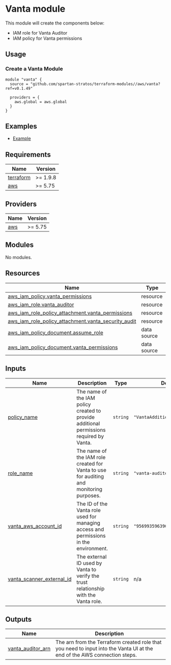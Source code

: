 # Vanta module

This module will create the components below:

- IAM role for Vanta Auditor
- IAM policy for Vanta permissions

## Usage

### Create a Vanta Module

```hcl
module "vanta" {
  source = "github.com/spartan-stratos/terraform-modules//aws/vanta?ref=v0.1.49"

  providers = {
    aws.global = aws.global
  }
}
```

## Examples

- [Example](./examples/complete/)

<!-- BEGIN_TF_DOCS -->
## Requirements

| Name | Version |
|------|---------|
| <a name="requirement_terraform"></a> [terraform](#requirement\_terraform) | >= 1.9.8 |
| <a name="requirement_aws"></a> [aws](#requirement\_aws) | >= 5.75 |

## Providers

| Name | Version |
|------|---------|
| <a name="provider_aws"></a> [aws](#provider\_aws) | >= 5.75 |

## Modules

No modules.

## Resources

| Name | Type |
|------|------|
| [aws_iam_policy.vanta_permissions](https://registry.terraform.io/providers/hashicorp/aws/latest/docs/resources/iam_policy) | resource |
| [aws_iam_role.vanta_auditor](https://registry.terraform.io/providers/hashicorp/aws/latest/docs/resources/iam_role) | resource |
| [aws_iam_role_policy_attachment.vanta_permissions](https://registry.terraform.io/providers/hashicorp/aws/latest/docs/resources/iam_role_policy_attachment) | resource |
| [aws_iam_role_policy_attachment.vanta_security_audit](https://registry.terraform.io/providers/hashicorp/aws/latest/docs/resources/iam_role_policy_attachment) | resource |
| [aws_iam_policy_document.assume_role](https://registry.terraform.io/providers/hashicorp/aws/latest/docs/data-sources/iam_policy_document) | data source |
| [aws_iam_policy_document.vanta_permissions](https://registry.terraform.io/providers/hashicorp/aws/latest/docs/data-sources/iam_policy_document) | data source |

## Inputs

| Name | Description | Type | Default | Required |
|------|-------------|------|---------|:--------:|
| <a name="input_policy_name"></a> [policy\_name](#input\_policy\_name) | The name of the IAM policy created to provide additional permissions required by Vanta. | `string` | `"VantaAdditionalPermissions"` | no |
| <a name="input_role_name"></a> [role\_name](#input\_role\_name) | The name of the IAM role created for Vanta to use for auditing and monitoring purposes. | `string` | `"vanta-auditor"` | no |
| <a name="input_vanta_aws_account_id"></a> [vanta\_aws\_account\_id](#input\_vanta\_aws\_account\_id) | The ID of the Vanta role used for managing access and permissions in the environment. | `string` | `"956993596390"` | no |
| <a name="input_vanta_scanner_external_id"></a> [vanta\_scanner\_external\_id](#input\_vanta\_scanner\_external\_id) | The external ID used by Vanta to verify the trust relationship with the Vanta role. | `string` | n/a | yes |

## Outputs

| Name | Description |
|------|-------------|
| <a name="output_vanta_auditor_arn"></a> [vanta\_auditor\_arn](#output\_vanta\_auditor\_arn) | The arn from the Terraform created role that you need to input into the Vanta UI at the end of the AWS connection steps. |
<!-- END_TF_DOCS -->
